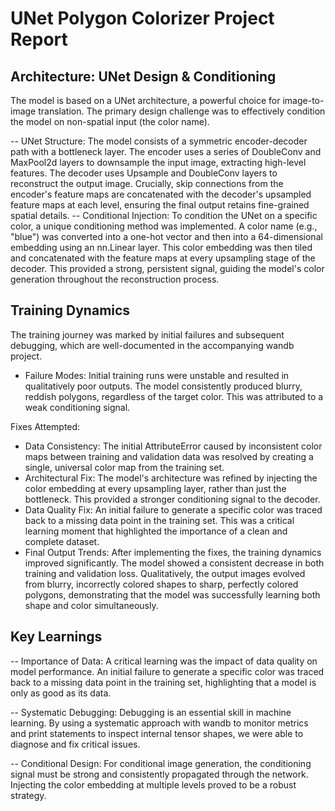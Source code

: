 # UNet Polygon Colorizer Project Report


## Architecture: UNet Design & Conditioning

The model is based on a UNet architecture, a powerful choice for image-to-image translation. The primary design challenge was to effectively condition the model on non-spatial input (the color name).

-- UNet Structure: The model consists of a symmetric encoder-decoder path with a bottleneck layer. The encoder uses a series of DoubleConv and MaxPool2d layers to downsample the input image, extracting high-level features. The decoder uses Upsample and DoubleConv layers to reconstruct the output image. Crucially, skip connections from the encoder's feature maps are concatenated with the decoder's upsampled feature maps at each level, ensuring the final output retains fine-grained spatial details.
-- Conditional Injection: To condition the UNet on a specific color, a unique conditioning method was implemented. A color name (e.g., "blue") was converted into a one-hot vector and then into a 64-dimensional embedding using an nn.Linear layer. This color embedding was then tiled and concatenated with the feature maps at every upsampling stage of the decoder. This provided a strong, persistent signal, guiding the model's color generation throughout the reconstruction process.



## Training Dynamics

The training journey was marked by initial failures and subsequent debugging, which are well-documented in the accompanying wandb project.

- Failure Modes: Initial training runs were unstable and resulted in qualitatively poor outputs. The model consistently produced blurry, reddish polygons, regardless of the target color. This was attributed to a weak conditioning signal.

Fixes Attempted:

- Data Consistency: The initial AttributeError caused by inconsistent color maps between training and validation data was resolved by creating a single, universal color map from the training set.
- Architectural Fix: The model's architecture was refined by injecting the color embedding at every upsampling layer, rather than just the bottleneck. This provided a stronger conditioning signal to the decoder.
- Data Quality Fix: An initial failure to generate a specific color was traced back to a missing data point in the training set. This was a critical learning moment that highlighted the importance of a clean and complete dataset.
- Final Output Trends: After implementing the fixes, the training dynamics improved significantly. The model showed a consistent decrease in both training and validation loss. Qualitatively, the output images evolved from blurry, incorrectly colored shapes to sharp, perfectly colored polygons, demonstrating that the model was successfully learning both shape and color simultaneously.

## Key Learnings
-- Importance of Data: A critical learning was the impact of data quality on model performance. An initial failure to generate a specific color was traced back to a missing data point in the training set, highlighting that a model is only as good as its data.

-- Systematic Debugging: Debugging is an essential skill in machine learning. By using a systematic approach with wandb to monitor metrics and print statements to inspect internal tensor shapes, we were able to diagnose and fix critical issues.

-- Conditional Design: For conditional image generation, the conditioning signal must be strong and consistently propagated through the network. Injecting the color embedding at multiple levels proved to be a robust strategy.
